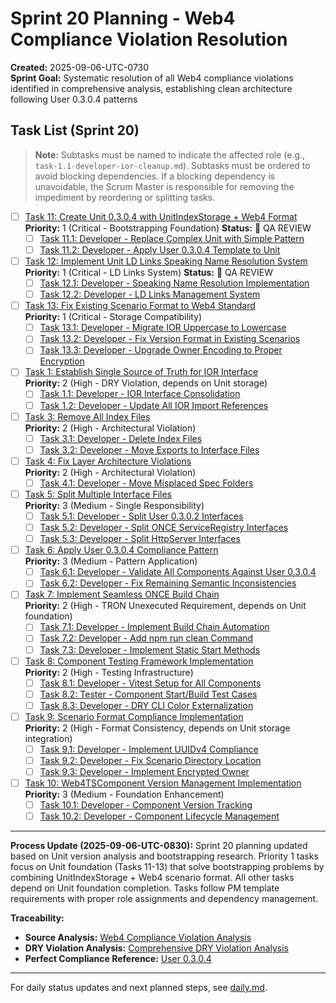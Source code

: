 # Sprint 20 Planning - Web4 Compliance Violation Resolution

**Created:** 2025-09-06-UTC-0730  
**Sprint Goal:** Systematic resolution of all Web4 compliance violations identified in comprehensive analysis, establishing clean architecture following User 0.3.0.4 patterns

## Task List (Sprint 20)

> **Note:** Subtasks must be named to indicate the affected role (e.g., `task-1.1-developer-ior-cleanup.md`). Subtasks must be ordered to avoid blocking dependencies. If a blocking dependency is unavoidable, the Scrum Master is responsible for removing the impediment by reordering or splitting tasks.

- [ ] [Task 11: Create Unit 0.3.0.4 with UnitIndexStorage + Web4 Format](./task-11-simplify-unit-user-pattern.md)  
  **Priority:** 1 (Critical - Bootstrapping Foundation) **Status:** 🔄 QA REVIEW
  - [ ] [Task 11.1: Developer - Replace Complex Unit with Simple Pattern](./task-11.1-developer-unit-simplification.md)
  - [ ] [Task 11.2: Developer - Apply User 0.3.0.4 Template to Unit](./task-11.2-developer-unit-template-application.md)

- [ ] [Task 12: Implement Unit LD Links Speaking Name Resolution System](./task-12-unit-ld-links-speaking-names.md)  
  **Priority:** 1 (Critical - LD Links System) **Status:** 🔄 QA REVIEW
  - [ ] [Task 12.1: Developer - Speaking Name Resolution Implementation](./task-12.1-developer-speaking-name-resolution.md)
  - [ ] [Task 12.2: Developer - LD Links Management System](./task-12.2-developer-ld-links-management.md)

- [ ] [Task 13: Fix Existing Scenario Format to Web4 Standard](./task-13-fix-existing-scenario-format.md)  
  **Priority:** 1 (Critical - Storage Compatibility)
  - [ ] [Task 13.1: Developer - Migrate IOR Uppercase to Lowercase](./task-13.1-developer-migrate-ior-format.md)
  - [ ] [Task 13.2: Developer - Fix Version Format in Existing Scenarios](./task-13.2-developer-fix-version-format.md)
  - [ ] [Task 13.3: Developer - Upgrade Owner Encoding to Proper Encryption](./task-13.3-developer-upgrade-owner-encryption.md)

- [ ] [Task 1: Establish Single Source of Truth for IOR Interface](./task-1-ior-single-source-truth.md)  
  **Priority:** 2 (High - DRY Violation, depends on Unit storage)
  - [ ] [Task 1.1: Developer - IOR Interface Consolidation](./task-1.1-developer-ior-consolidation.md)
  - [ ] [Task 1.2: Developer - Update All IOR Import References](./task-1.2-developer-ior-import-updates.md)

- [ ] [Task 3: Remove All Index Files](./task-3-remove-index-files.md)  
  **Priority:** 2 (High - Architectural Violation)
  - [ ] [Task 3.1: Developer - Delete Index Files](./task-3.1-developer-delete-index-files.md)
  - [ ] [Task 3.2: Developer - Move Exports to Interface Files](./task-3.2-developer-move-exports.md)

- [ ] [Task 4: Fix Layer Architecture Violations](./task-4-fix-layer-architecture.md)  
  **Priority:** 2 (High - Architectural Violation)
  - [ ] [Task 4.1: Developer - Move Misplaced Spec Folders](./task-4.1-developer-move-spec-folders.md)

- [ ] [Task 5: Split Multiple Interface Files](./task-5-split-interface-files.md)  
  **Priority:** 3 (Medium - Single Responsibility)
  - [ ] [Task 5.1: Developer - Split User 0.3.0.2 Interfaces](./task-5.1-developer-split-user-interfaces.md)
  - [ ] [Task 5.2: Developer - Split ONCE ServiceRegistry Interfaces](./task-5.2-developer-split-once-interfaces.md)
  - [ ] [Task 5.3: Developer - Split HttpServer Interfaces](./task-5.3-developer-split-httpserver-interfaces.md)

- [ ] [Task 6: Apply User 0.3.0.4 Compliance Pattern](./task-6-apply-compliance-pattern.md)  
  **Priority:** 3 (Medium - Pattern Application)
  - [ ] [Task 6.1: Developer - Validate All Components Against User 0.3.0.4](./task-6.1-developer-validate-compliance.md)
  - [ ] [Task 6.2: Developer - Fix Remaining Semantic Inconsistencies](./task-6.2-developer-fix-semantic-issues.md)

- [ ] [Task 7: Implement Seamless ONCE Build Chain](./task-7-seamless-once-build-chain.md)  
  **Priority:** 2 (High - TRON Unexecuted Requirement, depends on Unit foundation)
  - [ ] [Task 7.1: Developer - Implement Build Chain Automation](./task-7.1-developer-build-chain-automation.md)
  - [ ] [Task 7.2: Developer - Add npm run clean Command](./task-7.2-developer-npm-clean-command.md)
  - [ ] [Task 7.3: Developer - Implement Static Start Methods](./task-7.3-developer-static-start-methods.md)

- [ ] [Task 8: Component Testing Framework Implementation](./task-8-component-testing-framework.md)  
  **Priority:** 2 (High - Testing Infrastructure)
  - [ ] [Task 8.1: Developer - Vitest Setup for All Components](./task-8.1-developer-vitest-setup.md)
  - [ ] [Task 8.2: Tester - Component Start/Build Test Cases](./task-8.2-tester-component-test-cases.md)
  - [ ] [Task 8.3: Developer - DRY CLI Color Externalization](./task-8.3-developer-dry-cli-colors.md)

- [ ] [Task 9: Scenario Format Compliance Implementation](./task-9-scenario-format-compliance.md)  
  **Priority:** 2 (High - Format Consistency, depends on Unit storage integration)
  - [ ] [Task 9.1: Developer - Implement UUIDv4 Compliance](./task-9.1-developer-uuidv4-compliance.md)
  - [ ] [Task 9.2: Developer - Fix Scenario Directory Location](./task-9.2-developer-scenario-directory.md)
  - [ ] [Task 9.3: Developer - Implement Encrypted Owner](./task-9.3-developer-encrypted-owner.md)

- [ ] [Task 10: Web4TSComponent Version Management Implementation](./task-10-web4tscomponent-version-management.md)  
  **Priority:** 3 (Medium - Foundation Enhancement)
  - [ ] [Task 10.1: Developer - Component Version Tracking](./task-10.1-developer-component-version-tracking.md)
  - [ ] [Task 10.2: Developer - Component Lifecycle Management](./task-10.2-developer-component-lifecycle.md)

---

**Process Update (2025-09-06-UTC-0830):**
Sprint 20 planning updated based on Unit version analysis and bootstrapping research. Priority 1 tasks focus on Unit foundation (Tasks 11-13) that solve bootstrapping problems by combining UnitIndexStorage + Web4 scenario format. All other tasks depend on Unit foundation completion. Tasks follow PM template requirements with proper role assignments and dependency management.

**Traceability:**
- **Source Analysis:** [Web4 Compliance Violation Analysis](../../project.journal/2025-09-05-UTC-1300-branch-switch-session/pdca/role/developer/2025-09-06-UTC-0720-web4-compliance-violation-analysis-resolution-strategy.pdca.md)
- **DRY Violation Analysis:** [Comprehensive DRY Violation Analysis](../../project.journal/2025-09-05-UTC-1300-branch-switch-session/pdca/role/developer/2025-09-06-UTC-0710-comprehensive-dry-violation-duplicate-analysis.pdca.md)
- **Perfect Compliance Reference:** [User 0.3.0.4](../../components/User/0.3.0.4/)

---

For daily status updates and next planned steps, see [daily.md](./daily.md).